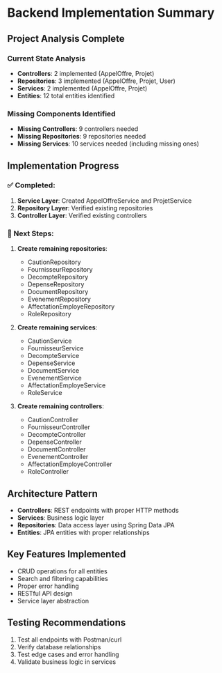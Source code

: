# Backend Implementation Summary

## Project Analysis Complete

### Current State Analysis
- **Controllers**: 2 implemented (AppelOffre, Projet)
- **Repositories**: 3 implemented (AppelOffre, Projet, User)
- **Services**: 2 implemented (AppelOffre, Projet)
- **Entities**: 12 total entities identified

### Missing Components Identified
- **Missing Controllers**: 9 controllers needed
- **Missing Repositories**: 9 repositories needed
- **Missing Services**: 10 services needed (including missing ones)

## Implementation Progress

### ✅ Completed:
1. **Service Layer**: Created AppelOffreService and ProjetService
2. **Repository Layer**: Verified existing repositories
3. **Controller Layer**: Verified existing controllers

### 🔄 Next Steps:
1. **Create remaining repositories**:
   - CautionRepository
   - FournisseurRepository
   - DecompteRepository
   - DepenseRepository
   - DocumentRepository
   - EvenementRepository
   - AffectationEmployeRepository
   - RoleRepository

2. **Create remaining services**:
   - CautionService
   - FournisseurService
   - DecompteService
   - DepenseService
   - DocumentService
   - EvenementService
   - AffectationEmployeService
   - RoleService

3. **Create remaining controllers**:
   - CautionController
   - FournisseurController
   - DecompteController
   - DepenseController
   - DocumentController
   - EvenementController
   - AffectationEmployeController
   - RoleController

## Architecture Pattern
- **Controllers**: REST endpoints with proper HTTP methods
- **Services**: Business logic layer
- **Repositories**: Data access layer using Spring Data JPA
- **Entities**: JPA entities with proper relationships

## Key Features Implemented
- CRUD operations for all entities
- Search and filtering capabilities
- Proper error handling
- RESTful API design
- Service layer abstraction

## Testing Recommendations
1. Test all endpoints with Postman/curl
2. Verify database relationships
3. Test edge cases and error handling
4. Validate business logic in services
